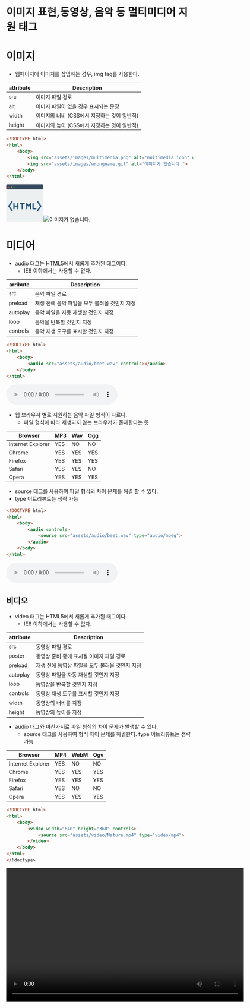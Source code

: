 # 이미지 표현,동영상, 음악 등 멀티미디어 지원 태그

# 이미지

- 웹페이지에 이미지를 삽입하는 경우, img tag를 사용한다.

| attribute | Description                                  |
| --------- | -------------------------------------------- |
| src       | 이미지 파일 경로                             |
| alt       | 이미지 파일이 없을 경우 표시되는 문장        |
| width     | 이미지의 너비 (CSS에서 지정하는 것이 일반적) |
| height    | 이미지의 높이 (CSS에서 지정하는 것이 일반적) |

```html
<!DOCTYPE html>
<html>
    <body>
        <img src="assets/images/multimedia.png" alt="multimedia icon" width="100">
        <img src="assets/images/wrongname.gif" alt="이미지가 없습니다.">
    </body>
</html>
```

<img src="assets/images/multimedia.png" alt="multimedia icon" width="100"><img src="assets/images/wrongname.gif" alt="이미지가 없습니다.">

# 미디어

- audio 태그는 HTML5에서 새롭게 추가된 태그이다.
  - IE8 이하에서는 사용할 수 없다.

| arribute | Description                                   |
| -------- | --------------------------------------------- |
| src      | 음악 파일 경로                                |
| preload  | 재생 전에 음악 파일을 모두 불러올 것인지 지정 |
| autoplay | 음악 파일을 자동 재생할 것인지 지정           |
| loop     | 음악을 반복할 것인지 지정                     |
| controls | 음악 재생 도구를 표시할 것인지 지정.          |

```html
<!DOCTYPE html>
<html>
    <body>
        <audio src="assets/audio/beet.wav" controls></audio>
    </body>
</html>
```

<audio src="assets/audio/beet.wav" controls></audio>

- 웹 브라우저 별로 지원하는 음악 파일 형식이 다르다.
  - 파일 형식에 따라 재생되지 않는 브라우저가 존재한다는 뜻

| Browser           | MP3  | Wav  | Ogg  |
| ----------------- | ---- | ---- | ---- |
| Internet Explorer | YES  | NO   | NO   |
| Chrome            | YES  | YES  | YES  |
| Firefox           | YES  | YES  | YES  |
| Safari            | YES  | YES  | NO   |
| Opera             | YES  | YES  | YES  |

- source 태그를 사용하여 파일 형식의 차이 문제를 해결 할 수 있다.
- type 어트리뷰트는 생략 가능

```html
<!DOCTYPE html>
<html>
    <body>
        <audio controls>
            <source src="assets/audio/beet.wav" type="audio/mpeg">
        </audio>
    </body>
</html>
```

<audio controls><source src="assets/audio/beet.wav" type="audio/mpeg"></audio>

## 비디오

- video 태그는 HTML5에서 새롭게 추가된 태그이다.
  - IE8 이하에서는 사용할 수 없다.

| attribute | Description                                     |
| --------- | ----------------------------------------------- |
| src       | 동영상 파일 경로                                |
| poster    | 동영상 준비 중에 표시될 이미지 파일 경로        |
| preload   | 재생 전에 동영상 파일을 모두 불러올 것인지 지정 |
| autoplay  | 동영상 파일을 자동 재생할 것인지 지정           |
| loop      | 동영상을 반복할 것인지 지정                     |
| controls  | 동영상 재생 도구를 표시할 것인지 지정           |
| width     | 동영상의 너비를 지정                            |
| height    | 동영상의 높이를 지정                            |

- audio 태그와 마찬가지로 파일 형식의 차이 문제가 발생할 수 있다.
  - source 태그를 사용하여 형식 차이 문제를 해결한다. type 어트리뷰트는 생략 가능

| Browser           | MP4  | WebM | Ogv  |
| ----------------- | ---- | ---- | ---- |
| Internet Explorer | YES  | NO   | NO   |
| Chrome            | YES  | YES  | YES  |
| Firefox           | YES  | YES  | YES  |
| Safari            | YES  | NO   | NO   |
| Opera             | YES  | YES  | YES  |

```html
<!DOCTYPE html>
<html>
    <body>
        <video width="640" height="360" controls>
            <source src="assets/video/Nature.mp4" type="video/mp4">
        </video>
    </body>
</html>
</!doctype>
```

<video width="640" height="360" controls><source src="assets/video/Nature.mp4" type="video/mp4"></video>
